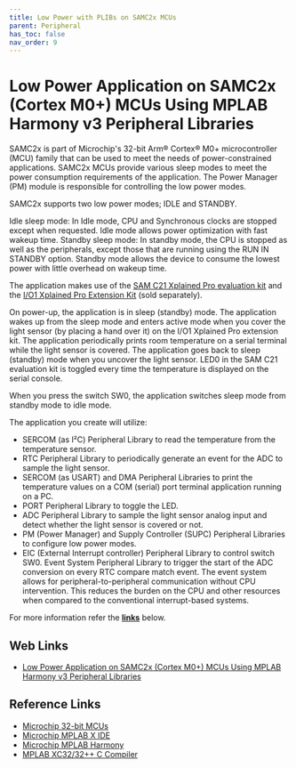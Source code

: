 ```yaml
---
title: Low Power with PLIBs on SAMC2x MCUs
parent: Peripheral
has_toc: false
nav_order: 9
---
```


# Low Power Application on SAMC2x (Cortex M0+) MCUs Using MPLAB Harmony v3 Peripheral Libraries

SAMC2x is part of Microchip's 32-bit Arm® Cortex® M0+ microcontroller (MCU) family that can be used to meet the needs of power-constrained applications. SAMC2x MCUs provide various sleep modes to meet the power consumption requirements of the application. The Power Manager (PM) module is responsible for controlling the low power modes.

SAMC2x supports two low power modes; IDLE and STANDBY.

Idle sleep mode: In Idle mode, CPU and Synchronous clocks are stopped except when requested. Idle mode allows power optimization with fast wakeup time.
Standby sleep mode: In standby mode, the CPU is stopped as well as the peripherals, except those that are running using the RUN IN STANDBY option. Standby mode allows the device to consume the lowest power with little overhead on wakeup time.

The application makes use of the <a href="https://www.microchip.com/developmenttools/ProductDetails/atsamc21-xpro" target="_blank">SAM C21 Xplained Pro evaluation kit</a>
 and the <a href="https://www.microchip.com/Developmenttools/ProductDetails/ATIO1-XPRO" target="_blank">I/O1 Xplained Pro Extension Kit</a> (sold separately).

On power-up, the application is in sleep (standby) mode. The application wakes up from the sleep mode and enters active mode when you cover the light sensor (by placing a hand over it) on the I/O1 Xplained Pro extension kit. The application periodically prints room temperature on a serial terminal while the light sensor is covered. The application goes back to sleep (standby) mode when you uncover the light sensor. LED0 in the SAM C21 evaluation kit is toggled every time the temperature is displayed on the serial console.

When you press the switch SW0, the application switches sleep mode from standby mode to idle mode.

The application you create will utilize:

- SERCOM (as I²C) Peripheral Library to read the temperature from the temperature sensor.
- RTC Peripheral Library to periodically generate an event for the ADC to sample the light sensor.
- SERCOM (as USART) and DMA Peripheral Libraries to print the temperature values on a COM (serial) port terminal application running on a PC.
- PORT Peripheral Library to toggle the LED.
- ADC Peripheral Library to sample the light sensor analog input and detect whether the light sensor is covered or not.
- PM (Power Manager) and Supply Controller (SUPC) Peripheral Libraries to configure low power modes.
- EIC (External Interrupt controller) Peripheral Library to control switch SW0.
Event System Peripheral Library to trigger the start of the ADC conversion on every RTC compare match event. The event system allows for peripheral-to-peripheral communication without CPU intervention. This reduces the burden on the CPU and other resources when compared to the conventional interrupt-based systems.


For more information refer the **[links](#Web-Links)** below.

## <a id="Web-Links"> </a>
## Web Links

- <a href="https://microchipdeveloper.com/harmony3:low-power-application-on-samc21" target="_blank">Low Power Application on SAMC2x (Cortex M0+) MCUs Using MPLAB Harmony v3 Peripheral Libraries</a>

## Reference Links
- <a href="https://www.microchip.com/design-centers/32-bit" target="_blank">Microchip 32-bit MCUs</a>
- <a href="https://www.microchip.com/mplab/mplab-x-ide" target="_blank">Microchip MPLAB X IDE</a>
- <a href="https://www.microchip.com/mplab/mplab-harmony" target="_blank">Microchip MPLAB Harmony</a>
- <a href="https://www.microchip.com/mplab/compilers" target="_blank">MPLAB XC32/32++ C Compiler</a>
